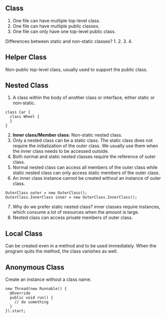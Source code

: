 ## Class
1. One file can have multiple top-level class.
2. One file can have multiple public classes.
3. One file can only have one top-level public class.  

Differences between static and non-static classes?
1. 
2. 
3. 
4. 

## Helper Class
Non-public top-level class, usually used to support the public class.   

## Nested Class
1. A class within the body of another class or interface, either static or non-static.
  
  ```
  class Car {
    class Wheel {
    }
  }
  ```
  
2. **Inner class/Member class**: Non-static nested class.    
3. Only a nested class can be a static class. The static class does not require the initialization of the outer class. We usually use them when the inner class needs to be accessed outside.      
4. Both normal and static nested classes require the reference of outer class.  
5. Normal nested class can access all members of the outer class while static nested class can only access static members of the outer class.  
6. An inner class instance cannot be created without an instance of outer class.

  ```
  OuterClass outer = new OuterClass();  
  OuterClass.InnerClass inner = new OuterClass.InnerClass();  
  ```
  
7. Why do we prefer static nested class? inner classes require instances, which consume a lot of resources when the amount is large.  
8. Nested class can access private members of outer class.  

## Local Class
Can be created even in a method and to be used immediately. When the program quits the method, the class vanishes as well.   

## Anonymous Class
Create an instance without a class name.  
```
new Thread(new Runnable() {
  @Override
  public void run() {
    // do something
  }
}).start;
```

